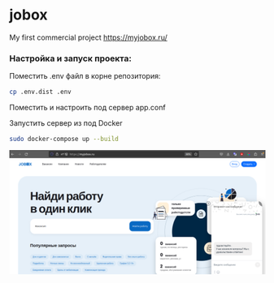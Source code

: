 # jobox
My first commercial project https://myjobox.ru/

### Настройка и запуск проекта:

Поместить .env файл в корне репозитория:
```bash
cp .env.dist .env
```
Поместить и настроить под сервер app.conf

Запустить сервер из под Docker
```bash
sudo docker-compose up --build
```
![Alt text](screen.png)